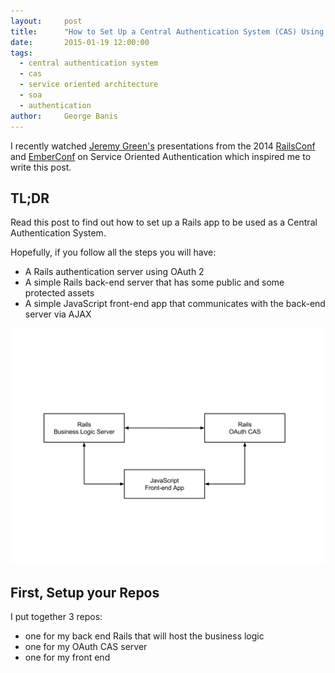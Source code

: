 ```yaml
---
layout:     post
title:      "How to Set Up a Central Authentication System (CAS) Using Rails and OAuth 2"
date:       2015-01-19 12:00:00
tags:
  - central authentication system
  - cas
  - service oriented architecture
  - soa
  - authentication
author:     George Banis
---
```


I recently watched [Jeremy Green's](https://twitter.com/jagthedrummer) presentations from the 2014 [RailsConf](http://www.youtube.com/watch?v=L1B_HpCW8bs) and [EmberConf](http://www.youtube.com/watch?v=q_gy8EgN8FE) on Service Oriented Authentication which inspired me to write this post.

## TL;DR

Read this post to find out how to set up a Rails app to be used as a Central Authentication System.

Hopefully, if you follow all the steps you will have:

- A Rails authentication server using OAuth 2
- A simple Rails back-end server that has some public and some protected assets
- A simple JavaScript front-end app that communicates with the back-end server via AJAX

![Service Oriented Architecture Central Authentication System](/assets/soa-cas-architecture.svg)

## First, Setup your Repos

I put together 3 repos:

- one for my back end Rails that will host the business logic
- one for my OAuth CAS server
- one for my front end
